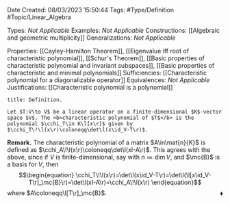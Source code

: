 <div class="topSpace"></div>

Date Created: 08/03/2023 15:50:44
Tags: #Type/Definition #Topic/Linear_Algebra

Types: <i>Not Applicable</i>
Examples: <i>Not Applicable</i>
Constructions: [[Algebraic and geometric multiplicity]]
Generalizations: <i>Not Applicable</i>

Properties: [[Cayley-Hamilton Theorem]], [[Eigenvalue iff root of characteristic polynomial]], [[Schur's Theorem]], [[Basic properties of characteristic polynomial and invariant subspaces]], [[Basic properties of characteristic and minimal polynomials]]
Sufficiencies: [[Characteristic polynomial for a diagonalizable operator]]
Equivalences: <i>Not Applicable</i>
Justifications: [[Characteristic polynomial is a polynomial]]

``` ad-Definition
title: Definition.

Let $T:V\to V$ be a linear operator on a finite-dimensional $K$-vector space $V$. The <b>characteristic polynomial of $T$</b> is the polynomial $\cchi_T\in K\l[x\r]$ given by $\cchi_T\!\l(x\r)\coloneqq\det\l(x\id_V-T\r)$.

```

<b>Remark.</b> The characteristic polynomial of a matrix $A\in\mat{n}{K}$ is defined as $\cchi_A\!\l(x\r)\coloneqq\det\l(xI-A\r)$. This agrees with the above, since if $V$ is finite-dimensional, say with $n\coloneqq\dim V$, and $\mc{B}$ is a basis for $V$, then
$$\begin{equation}
    \cchi_T\!\l(x\r)=\det\l(x\id_V-T\r)=\det\l(\l[x\id_V-T\r]_\mc{B}\r)=\det\l(xI-A\r)=\cchi_A\!\l(x\r)
\end{equation}$$
where $A\coloneqq\l[T\r]_\mc{B}$.<span style="float:right;">$\blacklozenge$</span>
